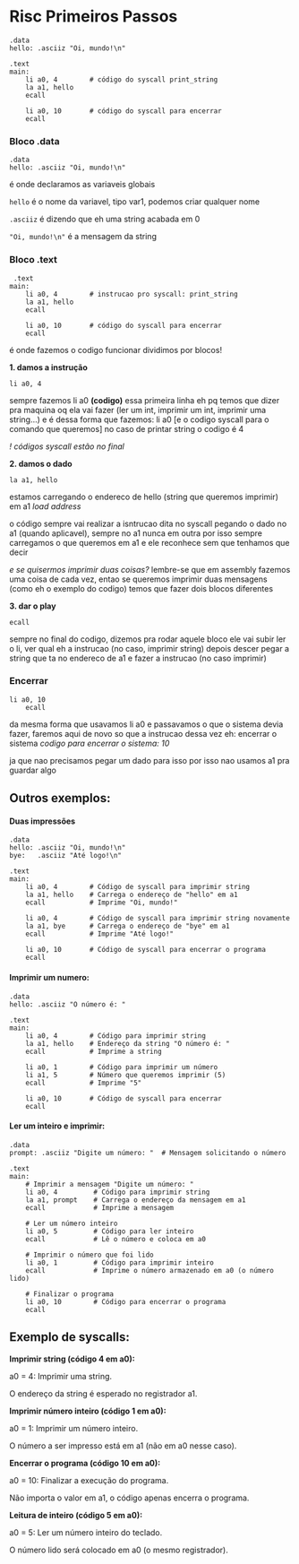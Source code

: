# Risc Primeiros Passos

```
.data
hello: .asciiz "Oi, mundo!\n"

.text
main:
    li a0, 4        # código do syscall print_string
    la a1, hello
    ecall

    li a0, 10       # código do syscall para encerrar
    ecall
```

### Bloco .data
```
.data
hello: .asciiz "Oi, mundo!\n"
```

é onde declaramos as variaveis globais

```hello``` 
 é o nome da variavel, tipo var1, podemos criar qualquer nome

```.asciiz``` 
 é dizendo que eh uma string acabada em 0

```"Oi, mundo!\n"```
 é a mensagem da string

 ### Bloco .text

```
 .text
main:
    li a0, 4        # instrucao pro syscall: print_string
    la a1, hello
    ecall

    li a0, 10       # código do syscall para encerrar
    ecall
```

é onde fazemos o codigo funcionar
dividimos por blocos!

**1. damos a instrução**

```li a0, 4 ```

sempre fazemos li a0 **(codigo)**
essa primeira linha eh pq temos que dizer pra maquina oq ela vai fazer (ler um int, imprimir um int, imprimir uma string...) e é dessa forma que fazemos: li a0 [e o codigo syscall para o comando que queremos]
no caso de printar string o codigo é 4

*! códigos syscall estão no final*

**2. damos o dado**

```la a1, hello ```

estamos carregando o endereco de hello (string que queremos imprimir) em a1
*load address*

o código sempre vai realizar a isntrucao dita no syscall pegando o dado no a1 (quando aplicavel), sempre no a1 nunca em outra por isso sempre carregamos o que queremos em a1 e ele reconhece sem que tenhamos que decir

*e se quisermos imprimir duas coisas?*
lembre-se que em assembly fazemos uma coisa de cada vez, entao se queremos imprimir duas mensagens (como eh o exemplo do codigo) temos que fazer dois blocos diferentes

**3. dar o play**

```ecall```

sempre no final do codigo, dizemos pra rodar aquele bloco
ele vai subir ler o li, ver qual eh a instrucao (no caso, imprimir string) depois descer pegar a string que ta no endereco de a1 e fazer a instrucao (no caso imprimir)

### Encerrar

```
li a0, 10  
    ecall
```

da mesma forma que usavamos li a0 e passavamos o que o sistema devia fazer, faremos aqui de novo
so que a instrucao dessa vez eh: encerrar o sistema
*codigo para encerrar o sistema: 10*

ja que nao precisamos pegar um dado para isso por isso nao usamos a1 pra guardar algo

## Outros exemplos:

#### Duas impressões

```
.data
hello: .asciiz "Oi, mundo!\n"
bye:   .asciiz "Até logo!\n"

.text
main:
    li a0, 4        # Código de syscall para imprimir string
    la a1, hello    # Carrega o endereço de "hello" em a1
    ecall           # Imprime "Oi, mundo!"
    
    li a0, 4        # Código de syscall para imprimir string novamente
    la a1, bye      # Carrega o endereço de "bye" em a1
    ecall           # Imprime "Até logo!"

    li a0, 10       # Código de syscall para encerrar o programa
    ecall
```


#### Imprimir um numero:

```
.data
hello: .asciiz "O número é: "

.text
main:
    li a0, 4        # Código para imprimir string
    la a1, hello    # Endereço da string "O número é: "
    ecall           # Imprime a string
    
    li a0, 1        # Código para imprimir um número
    li a1, 5        # Número que queremos imprimir (5)
    ecall           # Imprime "5"

    li a0, 10       # Código de syscall para encerrar
    ecall

```

#### Ler um inteiro e imprimir:

```
.data
prompt: .asciiz "Digite um número: "  # Mensagem solicitando o número

.text
main:
    # Imprimir a mensagem "Digite um número: "
    li a0, 4         # Código para imprimir string
    la a1, prompt    # Carrega o endereço da mensagem em a1
    ecall            # Imprime a mensagem

    # Ler um número inteiro
    li a0, 5         # Código para ler inteiro
    ecall            # Lê o número e coloca em a0

    # Imprimir o número que foi lido
    li a0, 1         # Código para imprimir inteiro
    ecall            # Imprime o número armazenado em a0 (o número lido)

    # Finalizar o programa
    li a0, 10        # Código para encerrar o programa
    ecall
```


## Exemplo de syscalls:
**Imprimir string (código 4 em a0):**

a0 = 4: Imprimir uma string.

O endereço da string é esperado no registrador a1.

**Imprimir número inteiro (código 1 em a0):**

a0 = 1: Imprimir um número inteiro.

O número a ser impresso está em a1 (não em a0 nesse caso).

**Encerrar o programa (código 10 em a0):**

a0 = 10: Finalizar a execução do programa.

Não importa o valor em a1, o código apenas encerra o programa.

**Leitura de inteiro (código 5 em a0):**

a0 = 5: Ler um número inteiro do teclado.

O número lido será colocado em a0 (o mesmo registrador).
